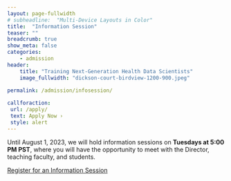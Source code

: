 ```yaml
---
layout: page-fullwidth
# subheadline:  "Multi-Device Layouts in Color"
title:  "Information Session"
teaser: ""
breadcrumb: true
show_meta: false
categories:
    - admission
header:
    title: "Training Next-Generation Health Data Scientists"
    image_fullwidth: "dickson-court-birdview-1200-900.jpeg"
    
permalink: /admission/infosession/

callforaction:
 url: /apply/
 text: Apply Now ›
 style: alert
---
```


Until August 1, 2023, we will hold information sessions on **Tuesdays at 5:00 PM PST**, where you will have the opportunity to meet with the Director, teaching faculty, and students. 

<div class="row t60 b60">
        <div class="small-12 text-center columns">
            <a class="button large radius info" href="https://ucla.zoom.us/meeting/register/tJ0rd-qtqD8vHt1KVs1tq8zz_QmqnzW1xxy_">Register for an Information Session</a>
        </div><!-- /.small-12.columns -->
</div><!-- /.row -->

